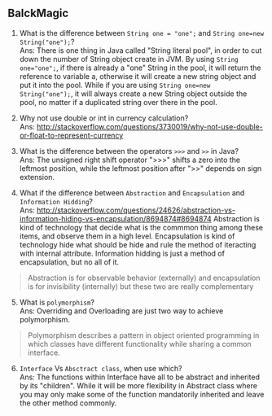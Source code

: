 ## BalckMagic

1. What is the difference between `String one = "one";` and `String one=new String("one");`? <br />
Ans: There is one thing in Java called "String literal pool", in order to cut down the number of String object create in JVM.
By using `String one="one";`, if there is already a "one" String in the pool, it will return the reference to variable a, otherwise it will create a new string object and put it into the pool.
While if you are using `String one=new String("one");`, it will always create a new String object outside the pool, no matter if a duplicated string over there in the pool.

2. Why not use double or int in currency calculation? <br />
Ans: http://stackoverflow.com/questions/3730019/why-not-use-double-or-float-to-represent-currency

3. What is the difference between the operators `>>>` and `>>` in Java? <br />
Ans: The unsigned right shift operator ">>>" shifts a zero into the leftmost position, while the leftmost position after ">>" depends on sign extension.

4. What if the difference between `Abstraction` and `Encapsulation` and `Information Hidding`? <br />
Ans: http://stackoverflow.com/questions/24626/abstraction-vs-information-hiding-vs-encapsulation/8694874#8694874
Abstraction is kind of technology that decide what is the commmon thing among these items, and observe them in a high level.
Encapsulation is kind of technology hide what should be hide and rule the method of iteracting with internal attribute.
Information hidding is just a method of encapsulation, but no all of it.
> Abstraction is for observable behavior (externally) and encapsulation is for invisibility (internally) but these two are really complementary

5. What is `polymorphism`? <br />
Ans: Overriding and Overloading are just two way to achieve polymorphism.
> Polymorphism describes a pattern in object oriented programming in which classes have different functionality while sharing a common interface.

6. `Interface` Vs `Absctract class`, when use which?<br />
Ans: The functions within Interface have all to be abstract and inherited by its "children". While it will be more flexibility in Abstract class where you may only make some of the function mandatorily inherited and leave the other method commonly.
